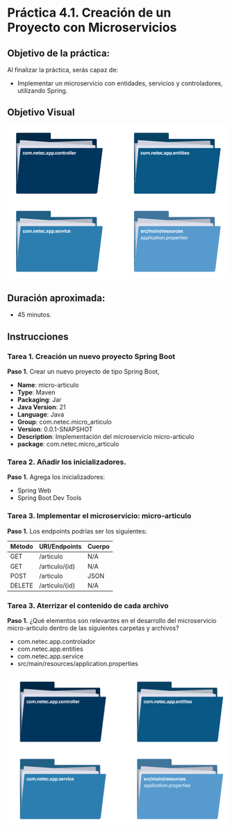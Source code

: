 # Práctica 4.1. Creación de un Proyecto con Microservicios 

## Objetivo de la práctica:
Al finalizar la práctica, serás capaz de:
- Implementar un microservicio con entidades, servicios y controladores, utilizando Spring.


## Objetivo Visual

<div style="text-align: center;">
    <img src="../images/ro5.png" alt="Spring Tool Suite">
</div>

## Duración aproximada:
- 45 minutos.

## Instrucciones 

### Tarea 1. Creación un nuevo proyecto Spring Boot

**Paso 1.** Crear un nuevo proyecto de tipo Spring Boot, 
* **Name**: micro-articulo
* **Type**: Maven
* **Packaging**: Jar
* **Java Version**: 21
* **Language**: Java
* **Group**: com.netec.micro_articulo
* **Version**: 0.0.1-SNAPSHOT
* **Description**: Implementación del microservicio micro-articulo
* **package**: com.netec.micro_articulo

### Tarea 2. Añadir los inicializadores.

**Paso 1.** Agrega los inicializadores:

* Spring Web
* Spring Boot Dev Tools


### Tarea 3. Implementar el microservicio: micro-articulo

**Paso 1.** Los endpoints podrías ser los siguientes:

| Método | URI/Endpoints                     | Cuerpo  |
|--------|----------------------------------|--------|
| GET    | /articulo  | N/A |
| GET    | /articulo/{id} | N/A |
| POST   | /articulo | JSON |
| DELETE | /articulo/{id}  | N/A   |


### Tarea 3. Aterrizar el contenido de cada archivo
**Paso 1.** ¿Qué elementos son relevantes en el desarrollo del microservicio micro-articulo dentro de las siguientes carpetas y archivos?

* com.netec.app.controlador
* com.netec.app.entities
* com.netec.app.service
* src/main/resources/application.properties

<div style="text-align: center;">
    <img src="../images/img9_packages.png" alt="Postman">
</div>


